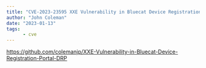 ```yaml
---
title: "CVE-2023-23595 XXE Vulnerability in Bluecat Device Registration Portal (DRP)"
author: "John Coleman"
date: "2023-01-13"
tags:
      - cve
---
```

<https://github.com/colemanjp/XXE-Vulnerability-in-Bluecat-Device-Registration-Portal-DRP>
